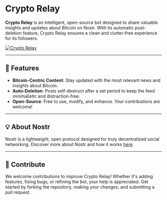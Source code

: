 # Crypto Relay

**Crypto Relay** is an intelligent, open-source bot designed to share valuable insights and updates about Bitcoin on Nostr. With its automatic post-deletion feature, Crypto Relay ensures a clean and clutter-free experience for its followers.

[![Crypto Relay](https://github.com/user-attachments/assets/1fc683c2-6a1c-4da9-8e98-26f897e3057c)](https://nosta.me/cryptorelay@zaps.lol)

---

## 🚀 Features

- **Bitcoin-Centric Content**: Stay updated with the most relevant news and insights about Bitcoin.
- **Auto-Deletion**: Posts self-destruct after a set period to keep the feed minimalistic and distraction-free.
- **Open-Source**: Free to use, modify, and enhance. Your contributions are welcome!
---

## 💡 About Nostr

Nostr is a lightweight, open protocol designed for truly decentralized social networking. Discover more about Nostr and how it works [here](https://nostr.com/).

---

## 🤝 Contribute

We welcome contributions to improve Crypto Relay! Whether it's adding features, fixing bugs, or refining the bot, your help is appreciated. Get started by forking the repository, making your changes, and submitting a pull request.
